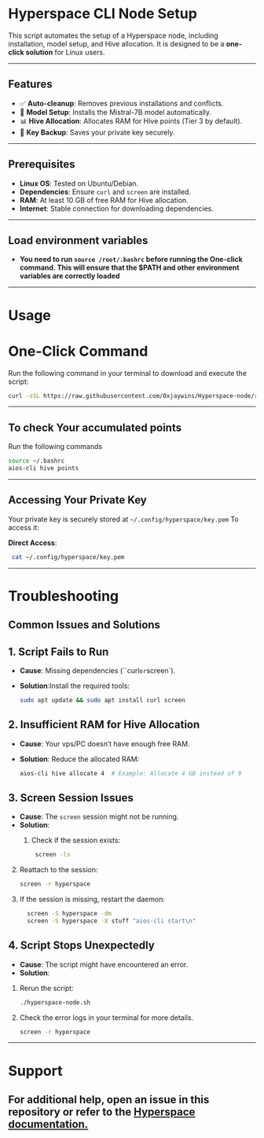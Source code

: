 # Hyperspace CLI Node Setup

This script automates the setup of a Hyperspace node, including installation, model setup, and Hive allocation. It is designed to be a **one-click solution** for Linux users.

---

## Features
- ✅ **Auto-cleanup**: Removes previous installations and conflicts.
- 🤖 **Model Setup**: Installs the Mistral-7B model automatically.
- 📊 **Hive Allocation**: Allocates RAM for Hive points (Tier 3 by default).
- 🔑 **Key Backup**: Saves your private key securely.

---

## Prerequisites
- **Linux OS**: Tested on Ubuntu/Debian.
- **Dependencies**: Ensure `curl` and `screen` are installed.
- **RAM**: At least 10 GB of free RAM for Hive allocation.
- **Internet**: Stable connection for downloading dependencies.

---

## Load environment variables
- **You need to run `source /root/.bashrc` before running the One-click command. This will ensure that the $PATH and other environment variables are correctly loaded**


---

# Usage
# One-Click Command
Run the following command in your terminal to download and execute the script:

 ```bash
 curl -sSL https://raw.githubusercontent.com/0xjaywins/Hyperspace-node/refs/heads/main/hyperspace_node.sh | bash
 ```
---
## To check Your accumulated points 
Run the following commands 

 ```bash
 source ~/.bashrc
 aios-cli hive points
 ```
---
## Accessing Your Private Key
Your private key is securely stored at `~/.config/hyperspace/key.pem` To access it:

 **Direct Access**:
  ```bash
   cat ~/.config/hyperspace/key.pem
  ```
---

# Troubleshooting
## Common Issues and Solutions
## 1. Script Fails to Run
- **Cause**: Missing dependencies (``curl` or `screen`).
- **Solution**:Install the required tools:

   ```bash
   sudo apt update && sudo apt install curl screen
   ```

## 2. Insufficient RAM for Hive Allocation
- **Cause**: Your vps/PC doesn’t have enough free RAM.
- **Solution**: Reduce the allocated RAM:

   ```bash
   aios-cli hive allocate 4  # Example: Allocate 4 GB instead of 9
   ```

## 3. Screen Session Issues
- **Cause**: The `screen` session might not be running.
- **Solution**:
  1. Check if the session exists:

     ```bash
      screen -ls
     ```

 2. Reattach to the session:
  
     ```bash
     screen -r hyperspace
    ```

 3. If the session is missing, restart the daemon:

     ```bash
       screen -S hyperspace -dm
       screen -S hyperspace -X stuff "aios-cli start\n"
     ```

## 4. Script Stops Unexpectedly
- **Cause**: The script might have encountered an error.
- **Solution**:
1. Rerun the script:

   ```bash
   ./hyperspace-node.sh
   ```

2. Check the error logs in your terminal for more details.

   ```bash
   screen -r hyperspace
   ```

---

# Support
## For additional help, open an issue in this repository or refer to the [Hyperspace documentation.](https://docs.hyperspace.xyz/)
